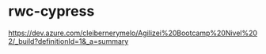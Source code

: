 ﻿# rwc-cypress
https://dev.azure.com/cleibernerymelo/Agilizei%20Bootcamp%20Nivel%202/_build?definitionId=1&_a=summary
